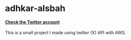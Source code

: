 # adhkar-alsbah

#### [Check the Twitter account](https://twitter.com/adhkar_alsbah)


This is a small project I made using twitter (X) API with AWS.
